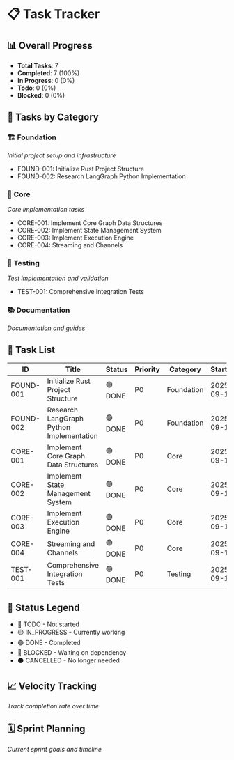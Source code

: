 # 📋 Task Tracker

## 📊 Overall Progress
- **Total Tasks**: 7
- **Completed**: 7 (100%)
- **In Progress**: 0 (0%)
- **Todo**: 0 (0%)
- **Blocked**: 0 (0%)

## 🎯 Tasks by Category

### 🏗️ Foundation
*Initial project setup and infrastructure*
- FOUND-001: Initialize Rust Project Structure
- FOUND-002: Research LangGraph Python Implementation

### 🔧 Core
*Core implementation tasks*
- CORE-001: Implement Core Graph Data Structures
- CORE-002: Implement State Management System
- CORE-003: Implement Execution Engine
- CORE-004: Streaming and Channels

### 🧪 Testing
*Test implementation and validation*
- TEST-001: Comprehensive Integration Tests

### 📚 Documentation
*Documentation and guides*

## 📝 Task List

| ID | Title | Status | Priority | Category | Started | Completed |
|----|-------|--------|----------|----------|---------|-----------|
| FOUND-001 | Initialize Rust Project Structure | 🟢 DONE | P0 | Foundation | 2025-09-14 | 2025-09-14 |
| FOUND-002 | Research LangGraph Python Implementation | 🟢 DONE | P0 | Foundation | 2025-09-14 | 2025-09-14 |
| CORE-001 | Implement Core Graph Data Structures | 🟢 DONE | P0 | Core | 2025-09-14 | 2025-09-14 |
| CORE-002 | Implement State Management System | 🟢 DONE | P0 | Core | 2025-09-15 | 2025-09-15 |
| CORE-003 | Implement Execution Engine | 🟢 DONE | P0 | Core | 2025-09-15 | 2025-09-15 |
| CORE-004 | Streaming and Channels | 🟢 DONE | P0 | Core | 2025-09-15 | 2025-09-15 |
| TEST-001 | Comprehensive Integration Tests | 🟢 DONE | P0 | Testing | 2025-09-15 | 2025-09-15 |

## 🔄 Status Legend
- 🔴 TODO - Not started
- 🟡 IN_PROGRESS - Currently working
- 🟢 DONE - Completed
- 🔵 BLOCKED - Waiting on dependency
- ⚫ CANCELLED - No longer needed

## 📈 Velocity Tracking
*Track completion rate over time*

## 🗓️ Sprint Planning
*Current sprint goals and timeline*